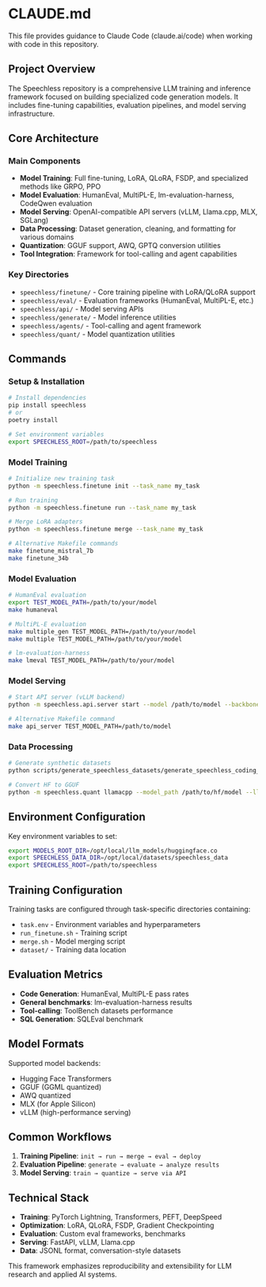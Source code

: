 # CLAUDE.md

This file provides guidance to Claude Code (claude.ai/code) when working with code in this repository.

## Project Overview

The Speechless repository is a comprehensive LLM training and inference framework focused on building specialized code generation models. It includes fine-tuning capabilities, evaluation pipelines, and model serving infrastructure.

## Core Architecture

### Main Components

- **Model Training**: Full fine-tuning, LoRA, QLoRA, FSDP, and specialized methods like GRPO, PPO
- **Model Evaluation**: HumanEval, MultiPL-E, lm-evaluation-harness, CodeQwen evaluation
- **Model Serving**: OpenAI-compatible API servers (vLLM, Llama.cpp, MLX, SGLang)
- **Data Processing**: Dataset generation, cleaning, and formatting for various domains
- **Quantization**: GGUF support, AWQ, GPTQ conversion utilities
- **Tool Integration**: Framework for tool-calling and agent capabilities

### Key Directories

- `speechless/finetune/` - Core training pipeline with LoRA/QLoRA support
- `speechless/eval/` - Evaluation frameworks (HumanEval, MultiPL-E, etc.)
- `speechless/api/` - Model serving APIs
- `speechless/generate/` - Model inference utilities
- `speechless/agents/` - Tool-calling and agent framework
- `speechless/quant/` - Model quantization utilities

## Commands

### Setup & Installation

```bash
# Install dependencies
pip install speechless
# or
poetry install

# Set environment variables
export SPEECHLESS_ROOT=/path/to/speechless
```

### Model Training

```bash
# Initialize new training task
python -m speechless.finetune init --task_name my_task

# Run training
python -m speechless.finetune run --task_name my_task

# Merge LoRA adapters
python -m speechless.finetune merge --task_name my_task

# Alternative Makefile commands
make finetune_mistral_7b
make finetune_34b
```

### Model Evaluation

```bash
# HumanEval evaluation
export TEST_MODEL_PATH=/path/to/your/model
make humaneval

# MultiPL-E evaluation
make multiple_gen TEST_MODEL_PATH=/path/to/your/model
make multiple TEST_MODEL_PATH=/path/to/your/model

# lm-evaluation-harness
make lmeval TEST_MODEL_PATH=/path/to/your/model
```

### Model Serving

```bash
# Start API server (vLLM backend)
python -m speechless.api.server start --model /path/to/model --backbone vllm --port 5001

# Alternative Makefile command
make api_server TEST_MODEL_PATH=/path/to/model
```

### Data Processing

```bash
# Generate synthetic datasets
python scripts/generate_speechless_datasets/generate_speechless_coding_dataset.py

# Convert HF to GGUF
python -m speechless.quant llamacpp --model_path /path/to/hf/model --llamacpp_quant_type q4_k_m
```

## Environment Configuration

Key environment variables to set:

```bash
export MODELS_ROOT_DIR=/opt/local/llm_models/huggingface.co
export SPEECHLESS_DATA_DIR=/opt/local/datasets/speechless_data
export SPEECHLESS_ROOT=/path/to/speechless
```

## Training Configuration

Training tasks are configured through task-specific directories containing:
- `task.env` - Environment variables and hyperparameters
- `run_finetune.sh` - Training script
- `merge.sh` - Model merging script
- `dataset/` - Training data location

## Evaluation Metrics

- **Code Generation**: HumanEval, MultiPL-E pass rates
- **General benchmarks**: lm-evaluation-harness results
- **Tool-calling**: ToolBench datasets performance
- **SQL Generation**: SQLEval benchmark

## Model Formats

Supported model backends:
- Hugging Face Transformers
- GGUF (GGML quantized)
- AWQ quantized
- MLX (for Apple Silicon)
- vLLM (high-performance serving)

## Common Workflows

1. **Training Pipeline**: `init → run → merge → eval → deploy`
2. **Evaluation Pipeline**: `generate → evaluate → analyze results`
3. **Model Serving**: `train → quantize → serve via API`

## Technical Stack

- **Training**: PyTorch Lightning, Transformers, PEFT, DeepSpeed
- **Optimization**: LoRA, QLoRA, FSDP, Gradient Checkpointing
- **Evaluation**: Custom eval frameworks, benchmarks
- **Serving**: FastAPI, vLLM, Llama.cpp
- **Data**: JSONL format, conversation-style datasets

This framework emphasizes reproducibility and extensibility for LLM research and applied AI systems.